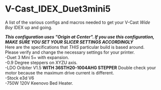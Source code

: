 # V-Cast_IDEX_Duet3mini5
A list of the various configs and macros needed to get your V-Cast _Wide Boy_ IDEX up and going. 

***This configuration uses "Origin at Center". If you use this configuration, MAKE SURE YOU SET YOUR SLICER SETTINGS ACCORDINGLY***<br>
Here are the specifications that _THIS_ particular build is based around. Please verify and change the necessary settings for your printer.<br>
-Duet 3 Mini 5+ with expansion.<br> 
-0.9 Degree steppers on XYZU axis.<br>
-LDO Oribiter V1.5 **WITH 36STH20-1004AHG STEPPER** Double check your motor because the maximum drive current is different.<br>
-Stock e3d V6 <br>
-750W 120V Keenovo Bed Heater.<br>


   
